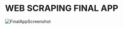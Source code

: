# WEB SCRAPING FINAL APP
![FinalAppScreenshot](https://user-images.githubusercontent.com/46768393/61587160-ac6cf300-ab52-11e9-8858-8a3597d3a506.png)
